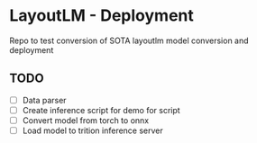 # LayoutLM - Deployment
Repo to test conversion of SOTA layoutlm model conversion and deployment

## TODO
- [ ] Data parser
- [ ] Create inference script for demo for script
- [ ] Convert model from torch to onnx
- [ ] Load model to trition inference server